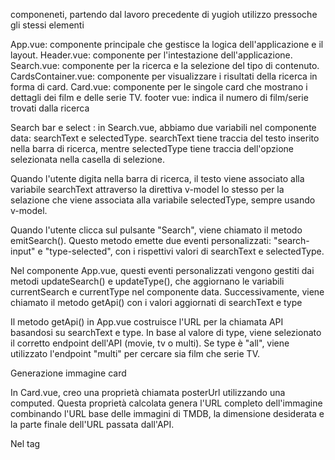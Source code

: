 componeneti, partendo dal lavoro precedente di yugioh utilizzo pressoche gli stessi elementi

App.vue: componente principale che gestisce la logica dell'applicazione e il layout.
Header.vue: componente per l'intestazione dell'applicazione.
Search.vue: componente per la ricerca e la selezione del tipo di contenuto.
CardsContainer.vue: componente per visualizzare i risultati della ricerca in forma di card.
Card.vue: componente per le singole card che mostrano i dettagli dei film e delle serie TV.
footer vue: indica il numero di film/serie trovati dalla ricerca


Search bar e select :
in Search.vue, abbiamo due variabili nel componente data: searchText e selectedType. searchText tiene traccia del testo inserito nella barra di ricerca, mentre selectedType tiene traccia dell'opzione selezionata nella casella di selezione.

Quando l'utente digita nella barra di ricerca, il testo viene associato alla variabile searchText attraverso la direttiva v-model lo stesso per la selazione che viene associata alla variabile selectedType, sempre usando v-model.

Quando l'utente clicca sul pulsante "Search", viene chiamato il metodo emitSearch(). Questo metodo emette due eventi personalizzati: "search-input" e "type-selected", con i rispettivi valori di searchText e selectedType.

Nel componente App.vue, questi eventi personalizzati vengono gestiti dai metodi updateSearch() e updateType(), che aggiornano le variabili currentSearch e currentType nel componente data. Successivamente, viene chiamato il metodo getApi() con i valori aggiornati di searchText e type

Il metodo getApi() in App.vue costruisce l'URL per la chiamata API basandosi su searchText e type. In base al valore di type, viene selezionato il corretto endpoint dell'API (movie, tv o multi). Se type è "all", viene utilizzato l'endpoint "multi" per cercare sia film che serie TV.





Generazione immagine card

In Card.vue, creo una proprietà  chiamata posterUrl utilizzando una computed. Questa proprietà calcolata genera l'URL completo dell'immagine combinando l'URL base delle immagini di TMDB, la dimensione desiderata e la parte finale dell'URL passata dall'API.

Nel tag <template> di Card.vue, con un tag <img> all'inizio della car Imposto l'attributo :src dell'elemento <img> per utilizzare la proprietà calcolata posterUrl.

l'immagine del film o della serie TV verrà visualizzata nella card. L'URL completo dell'immagine viene generato dalla proprietà calcolata posterUrl, che combina l'URL base delle immagini di TMDB (https://image.tmdb.org/t/p/), la dimensione desiderata (w342) e la parte finale dell'URL passata dall'API (this.card.poster_path).